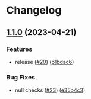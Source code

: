 # Changelog

## [1.1.0](https://github.com/martin-obert/unity-plugins-audio/compare/v1.0.0...v1.1.0) (2023-04-21)


### Features

* release ([#20](https://github.com/martin-obert/unity-plugins-audio/issues/20)) ([b1bdac6](https://github.com/martin-obert/unity-plugins-audio/commit/b1bdac64e949c0afa5d72fedd8a52b204f2c230f))


### Bug Fixes

* null checks ([#23](https://github.com/martin-obert/unity-plugins-audio/issues/23)) ([e35b4c3](https://github.com/martin-obert/unity-plugins-audio/commit/e35b4c3e1d76c95c634b4a23a8096e599eea405a))
